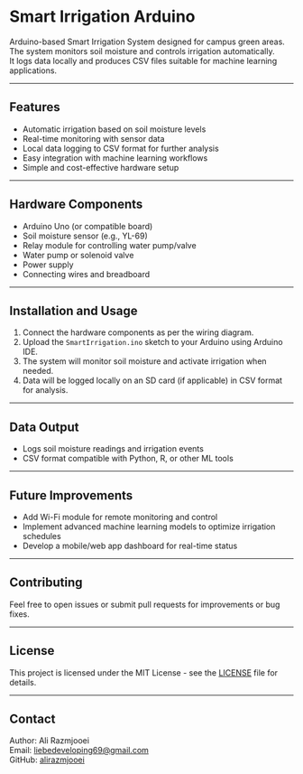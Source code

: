 # Smart Irrigation Arduino

Arduino-based Smart Irrigation System designed for campus green areas.  
The system monitors soil moisture and controls irrigation automatically.  
It logs data locally and produces CSV files suitable for machine learning applications.

---

## Features

- Automatic irrigation based on soil moisture levels  
- Real-time monitoring with sensor data  
- Local data logging to CSV format for further analysis  
- Easy integration with machine learning workflows  
- Simple and cost-effective hardware setup  

---

## Hardware Components

- Arduino Uno (or compatible board)  
- Soil moisture sensor (e.g., YL-69)  
- Relay module for controlling water pump/valve  
- Water pump or solenoid valve  
- Power supply  
- Connecting wires and breadboard  

---

## Installation and Usage

1. Connect the hardware components as per the wiring diagram.  
2. Upload the `SmartIrrigation.ino` sketch to your Arduino using Arduino IDE.  
3. The system will monitor soil moisture and activate irrigation when needed.  
4. Data will be logged locally on an SD card (if applicable) in CSV format for analysis.  

---

## Data Output

- Logs soil moisture readings and irrigation events  
- CSV format compatible with Python, R, or other ML tools  

---

## Future Improvements

- Add Wi-Fi module for remote monitoring and control  
- Implement advanced machine learning models to optimize irrigation schedules  
- Develop a mobile/web app dashboard for real-time status  

---

## Contributing

Feel free to open issues or submit pull requests for improvements or bug fixes.

---

## License

This project is licensed under the MIT License - see the [LICENSE](LICENSE) file for details.

---

## Contact

Author: Ali Razmjooei  
Email: liebedeveloping69@gmail.com  
GitHub: [alirazmjooei](https://github.com/alirazmjooei)  
